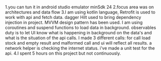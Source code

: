 1.you can tun it in android studio emulator   minSdk 24
2.focus area was on architectures and data flow
3.I am using kotlin language, Retrofit is used to work with api and fetch data.
    dagger Hilt used to bring dependency injection in project.
    MVVM design pattern has been used.
    I am using coroutines and suspend functions to load data in background. 
    observables duty is to let UI know what is happening in background
    on the data's and what is the situation of the api calls.
    I made 3 different calls: for call load stock and empty result and
    malformed call and ui will reflect all results.
    a network helper is checking the internet status.
    i've made a unit test for the api.
4.I spent 5 hours on this project but not continuously. 